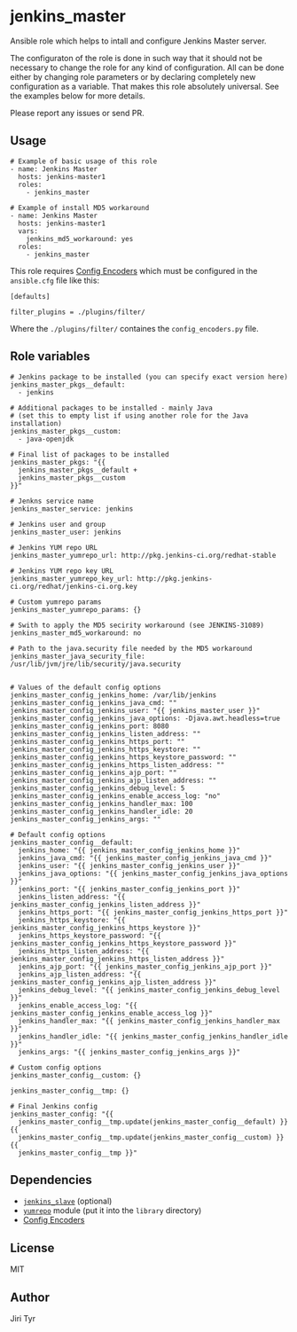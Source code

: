 jenkins_master
==============

Ansible role which helps to intall and configure Jenkins Master server.

The configuraton of the role is done in such way that it should not be
necessary to change the role for any kind of configuration. All can be
done either by changing role parameters or by declaring completely new
configuration as a variable. That makes this role absolutely
universal. See the examples below for more details.

Please report any issues or send PR.


Usage
-----

```
# Example of basic usage of this role
- name: Jenkins Master
  hosts: jenkins-master1
  roles:
    - jenkins_master

# Example of install MD5 workaround
- name: Jenkins Master
  hosts: jenkins-master1
  vars:
    jenkins_md5_workaround: yes
  roles:
    - jenkins_master
```

This role requires [Config
Encoders](https://github.com/jtyr/ansible/blob/jtyr-config_encoders/lib/ansible/plugins/filter/config_encoders.py)
which must be configured in the `ansible.cfg` file like this:

```
[defaults]

filter_plugins = ./plugins/filter/
```

Where the `./plugins/filter/` containes the `config_encoders.py` file.


Role variables
--------------

```
# Jenkins package to be installed (you can specify exact version here)
jenkins_master_pkgs__default:
  - jenkins

# Additional packages to be installed - mainly Java
# (set this to empty list if using another role for the Java installation)
jenkins_master_pkgs__custom:
  - java-openjdk

# Final list of packages to be installed
jenkins_master_pkgs: "{{
  jenkins_master_pkgs__default +
  jenkins_master_pkgs__custom
}}"

# Jenkns service name
jenkins_master_service: jenkins

# Jenkins user and group
jenkins_master_user: jenkins

# Jenkins YUM repo URL
jenkins_master_yumrepo_url: http://pkg.jenkins-ci.org/redhat-stable

# Jenkins YUM repo key URL
jenkins_master_yumrepo_key_url: http://pkg.jenkins-ci.org/redhat/jenkins-ci.org.key

# Custom yumrepo params
jenkins_master_yumrepo_params: {}

# Swith to apply the MD5 secirity workaround (see JENKINS-31089)
jenkins_master_md5_workaround: no

# Path to the java.security file needed by the MD5 workaround
jenkins_master_java_security_file: /usr/lib/jvm/jre/lib/security/java.security


# Values of the default config options
jenkins_master_config_jenkins_home: /var/lib/jenkins
jenkins_master_config_jenkins_java_cmd: ""
jenkins_master_config_jenkins_user: "{{ jenkins_master_user }}"
jenkins_master_config_jenkins_java_options: -Djava.awt.headless=true
jenkins_master_config_jenkins_port: 8080
jenkins_master_config_jenkins_listen_address: ""
jenkins_master_config_jenkins_https_port: ""
jenkins_master_config_jenkins_https_keystore: ""
jenkins_master_config_jenkins_https_keystore_password: ""
jenkins_master_config_jenkins_https_listen_address: ""
jenkins_master_config_jenkins_ajp_port: ""
jenkins_master_config_jenkins_ajp_listen_address: ""
jenkins_master_config_jenkins_debug_level: 5
jenkins_master_config_jenkins_enable_access_log: "no"
jenkins_master_config_jenkins_handler_max: 100
jenkins_master_config_jenkins_handler_idle: 20
jenkins_master_config_jenkins_args: ""

# Default config options
jenkins_master_config__default:
  jenkins_home: "{{ jenkins_master_config_jenkins_home }}"
  jenkins_java_cmd: "{{ jenkins_master_config_jenkins_java_cmd }}"
  jenkins_user: "{{ jenkins_master_config_jenkins_user }}"
  jenkins_java_options: "{{ jenkins_master_config_jenkins_java_options }}"
  jenkins_port: "{{ jenkins_master_config_jenkins_port }}"
  jenkins_listen_address: "{{ jenkins_master_config_jenkins_listen_address }}"
  jenkins_https_port: "{{ jenkins_master_config_jenkins_https_port }}"
  jenkins_https_keystore: "{{ jenkins_master_config_jenkins_https_keystore }}"
  jenkins_https_keystore_password: "{{ jenkins_master_config_jenkins_https_keystore_password }}"
  jenkins_https_listen_address: "{{ jenkins_master_config_jenkins_https_listen_address }}"
  jenkins_ajp_port: "{{ jenkins_master_config_jenkins_ajp_port }}"
  jenkins_ajp_listen_address: "{{ jenkins_master_config_jenkins_ajp_listen_address }}"
  jenkins_debug_level: "{{ jenkins_master_config_jenkins_debug_level }}"
  jenkins_enable_access_log: "{{ jenkins_master_config_jenkins_enable_access_log }}"
  jenkins_handler_max: "{{ jenkins_master_config_jenkins_handler_max }}"
  jenkins_handler_idle: "{{ jenkins_master_config_jenkins_handler_idle }}"
  jenkins_args: "{{ jenkins_master_config_jenkins_args }}"

# Custom config options
jenkins_master_config__custom: {}

jenkins_master_config__tmp: {}

# Final Jenkins config
jenkins_master_config: "{{
  jenkins_master_config__tmp.update(jenkins_master_config__default) }}{{
  jenkins_master_config__tmp.update(jenkins_master_config__custom) }}{{
  jenkins_master_config__tmp }}"
```


Dependencies
------------

- [`jenkins_slave`](http://github.com/jtyr/ansible-jenkins_slave) (optional)
- [`yumrepo`](https://raw.githubusercontent.com/jtyr/ansible-modules-extras/jtyr-yumrepo_params/packaging/os/yumrepo.py)
  module (put it into the `library` directory)
- [Config Encoders](https://github.com/jtyr/ansible/blob/jtyr-config_encoders/lib/ansible/plugins/filter/config_encoders.py)


License
-------

MIT


Author
------

Jiri Tyr
